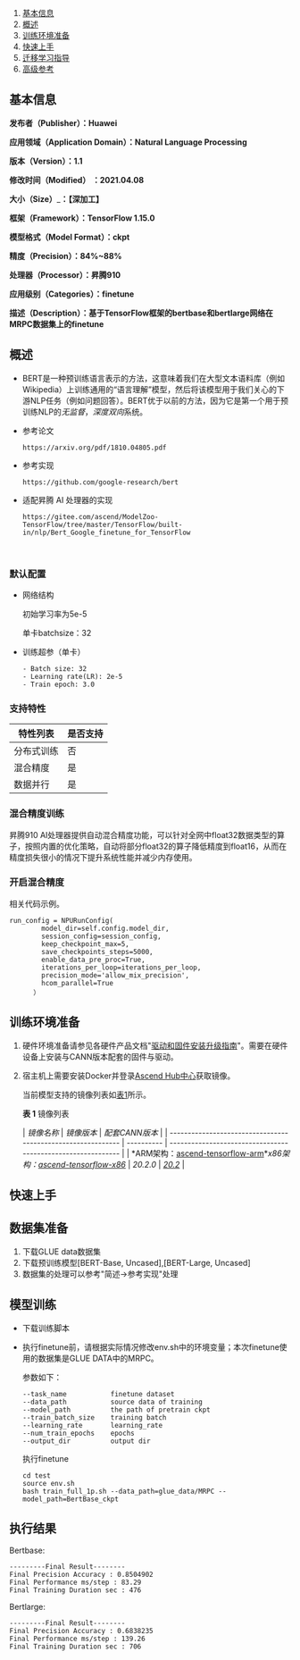 1. [基本信息](#基本信息.md)
2. [概述](#概述.md)
3. [训练环境准备](#训练环境准备.md)
4. [快速上手](#快速上手.md)
5. [迁移学习指导](#迁移学习指导.md)
6. [高级参考](#高级参考.md)

## 基本信息

**发布者（Publisher）：Huawei**

**应用领域（Application Domain）：Natural Language Processing**

**版本（Version）：1.1**

**修改时间（Modified） ：2021.04.08**

**大小（Size）**_**：【深加工】**

**框架（Framework）：TensorFlow 1.15.0**

**模型格式（Model Format）：ckpt**

**精度（Precision）：84%~88%**

**处理器（Processor）：昇腾910**

**应用级别（Categories）：finetune**

**描述（Description）：基于TensorFlow框架的bertbase和bertlarge网络在MRPC数据集上的finetune**

## 概述

- BERT是一种预训练语言表示的方法，这意味着我们在大型文本语料库（例如Wikipedia）上训练通用的“语言理解”模型，然后将该模型用于我们关心的下游NLP任务（例如问题回答）。BERT优于以前的方法，因为它是第一个用于预训练NLP的*无监督*，*深度双向*系统。

- 参考论文

  ```
  https://arxiv.org/pdf/1810.04805.pdf
  ```

- 参考实现

  ```
  https://github.com/google-research/bert
  ```
  
- 适配昇腾 AI 处理器的实现

  ```
  https://gitee.com/ascend/ModelZoo-TensorFlow/tree/master/TensorFlow/built-in/nlp/Bert_Google_finetune_for_TensorFlow
  ```

​    

### 默认配置

- 网络结构

  初始学习率为5e-5

  单卡batchsize：32

- 训练超参（单卡）

  ```
  - Batch size: 32
  - Learning rate(LR): 2e-5
  - Train epoch: 3.0
  ```

### 支持特性

| 特性列表   | 是否支持 |
| ---------- | -------- |
| 分布式训练 | 否       |
| 混合精度   | 是       |
| 数据并行   | 是       |

### 混合精度训练

昇腾910 AI处理器提供自动混合精度功能，可以针对全网中float32数据类型的算子，按照内置的优化策略，自动将部分float32的算子降低精度到float16，从而在精度损失很小的情况下提升系统性能并减少内存使用。

### 开启混合精度 

相关代码示例。

```
run_config = NPURunConfig(
        model_dir=self.config.model_dir,
        session_config=session_config,
        keep_checkpoint_max=5,
        save_checkpoints_steps=5000,
        enable_data_pre_proc=True,
        iterations_per_loop=iterations_per_loop,
        precision_mode='allow_mix_precision',
        hcom_parallel=True
      ）
```

## 训练环境准备

1. 硬件环境准备请参见各硬件产品文档"[驱动和固件安装升级指南](https://support.huawei.com/enterprise/zh/category/ai-computing-platform-pid-1557196528909)"。需要在硬件设备上安装与CANN版本配套的固件与驱动。

2. 宿主机上需要安装Docker并登录[Ascend Hub中心](https://ascendhub.huawei.com/#/detail?name=ascend-tensorflow-arm)获取镜像。

   当前模型支持的镜像列表如[表1](#zh-cn_topic_0000001074498056_table1519011227314)所示。

   **表 1** 镜像列表

   | *镜像名称*                                                   | *镜像版本* | *配套CANN版本*                                               |
| ------------------------------------------------------------ | ---------- | ------------------------------------------------------------ |
   | *ARM架构：[ascend-tensorflow-arm](https://ascend.huawei.com/ascendhub/#/detail?name=ascend-tensorflow-arm)**x86架构：[ascend-tensorflow-x86](https://ascend.huawei.com/ascendhub/#/detail?name=ascend-tensorflow-x86)* | *20.2.0*   | *[20.2](https://support.huawei.com/enterprise/zh/ascend-computing/cann-pid-251168373/software)* |

## 快速上手

## 数据集准备 

1. 下载GLUE data数据集
2. 下载预训练模型[BERT-Base, Uncased],[BERT-Large, Uncased]
3. 数据集的处理可以参考"简述->参考实现"处理

## 模型训练 

- 下载训练脚本

- 执行finetune前，请根据实际情况修改env.sh中的环境变量；本次finetune使用的数据集是GLUE DATA中的MRPC。

  参数如下：

  ```
  --task_name           finetune dataset
  --data_path           source data of training
  --model_path          the path of pretrain ckpt
  --train_batch_size    training batch
  --learning_rate       learning_rate
  --num_train_epochs    epochs
  --output_dir          output dir
  ```

  执行finetune

  ```
  cd test
  source env.sh
  bash train_full_1p.sh --data_path=glue_data/MRPC --model_path=BertBase_ckpt
  ```

## 执行结果

Bertbase:

```
---------Final Result--------
Final Precision Accuracy : 0.8504902
Final Performance ms/step : 83.29
Final Training Duration sec : 476
```

Bertlarge:

```
---------Final Result--------
Final Precision Accuracy : 0.6838235
Final Performance ms/step : 139.26
Final Training Duration sec : 706
```

